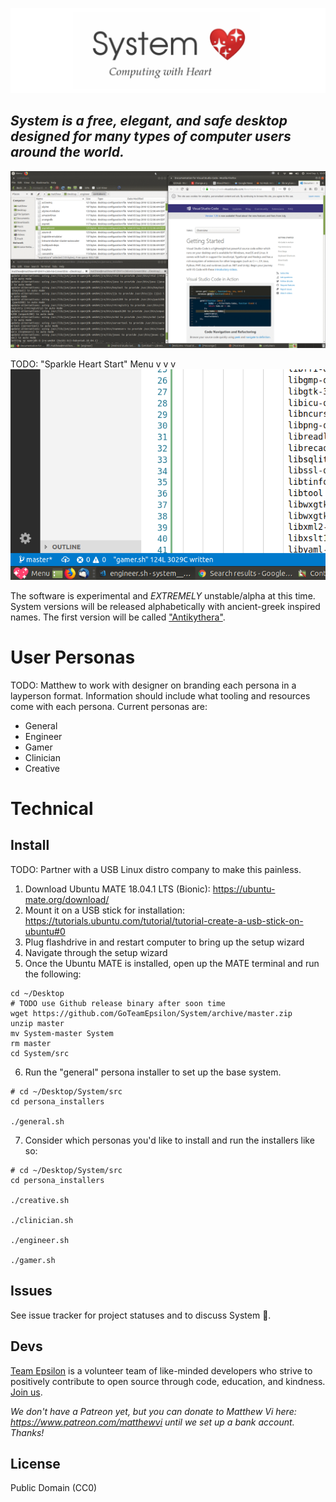 ![IMG](./src/assets/logo.png)

## _System is a free, elegant, and safe desktop designed for many types of computer users around the world._

![IMG](./screens.gif)

TODO: "Sparkle Heart Start" Menu v v v
![IMG](./src/assets/snap-of-start-heart.png)

The software is experimental and *EXTREMELY* unstable/alpha at this time. System versions will be released alphabetically with ancient-greek inspired names. The first version will be called ["Antikythera"](https://en.wikipedia.org/wiki/Antikythera_mechanism).

# User Personas

TODO: Matthew to work with designer on branding each persona in a layperson format. Information should include what tooling and resources come with each persona. Current personas are:

- General
- Engineer
- Gamer
- Clinician
- Creative

# Technical

## Install

TODO: Partner with a USB Linux distro company to make this painless.

1. Download Ubuntu MATE 18.04.1 LTS (Bionic): https://ubuntu-mate.org/download/
2. Mount it on a USB stick for installation: https://tutorials.ubuntu.com/tutorial/tutorial-create-a-usb-stick-on-ubuntu#0
3. Plug flashdrive in and restart computer to bring up the setup wizard
4. Navigate through the setup wizard
5. Once the Ubuntu MATE is installed, open up the MATE terminal and run the following:

```
cd ~/Desktop
# TODO use Github release binary after soon time
wget https://github.com/GoTeamEpsilon/System/archive/master.zip
unzip master
mv System-master System
rm master
cd System/src
```

6. Run the "general" persona installer to set up the base system.

```
# cd ~/Desktop/System/src
cd persona_installers

./general.sh
```

7. Consider which personas you'd like to install and run the installers like so:

```
# cd ~/Desktop/System/src
cd persona_installers

./creative.sh

./clinician.sh

./engineer.sh

./gamer.sh
```


## Issues

See issue tracker for project statuses and to discuss System 💖.


## Devs

[Team Epsilon](https://github.com/GoTeamEpsilon/purpose) is a volunteer team of like-minded developers who strive to positively contribute to open source through code, education, and kindness. [Join us](https://github.com/GoTeamEpsilon/purpose/issues/new).

_We don't have a Patreon yet, but you can donate to Matthew Vi here: https://www.patreon.com/matthewvi until we set up a bank account. Thanks!_


## License

Public Domain (CC0)
